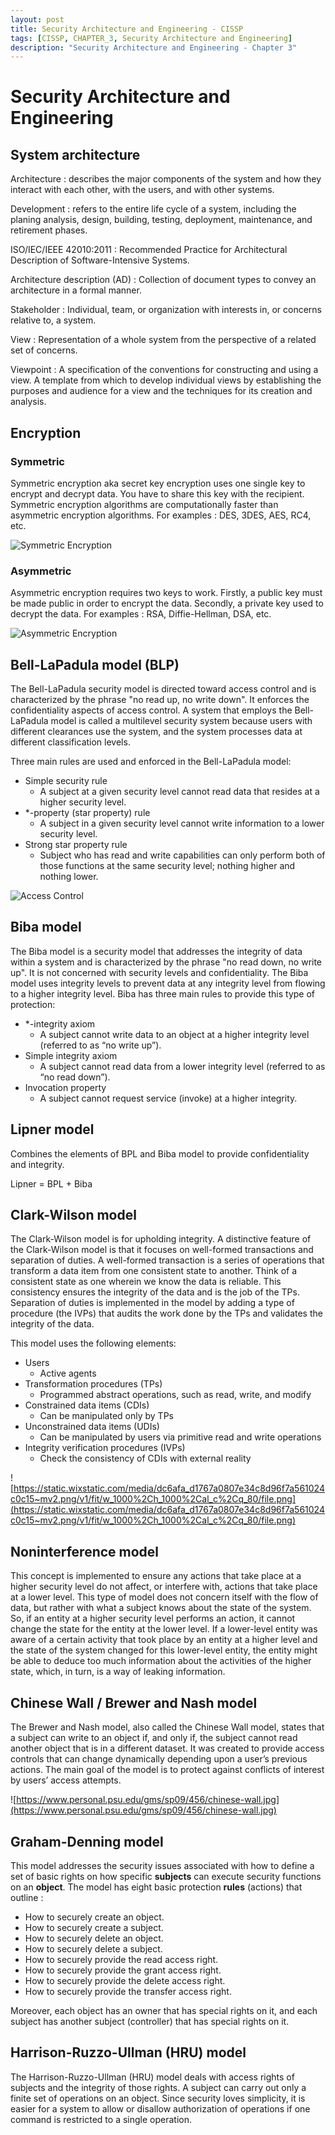```yaml
---
layout: post
title: Security Architecture and Engineering - CISSP
tags: [CISSP, CHAPTER_3, Security Architecture and Engineering]
description: "Security Architecture and Engineering - Chapter 3"
---
```


# Security Architecture and Engineering

## System architecture

Architecture : describes the major components of the system and how they interact with each other, with the users, and with other systems.

Development : refers to the entire life cycle of a system, including the planing analysis, design, building, testing, deployment, maintenance, and retirement phases.

 ISO/IEC/IEEE 42010:2011 : Recommended Practice for Architectural Description of Software-Intensive Systems.

Architecture description (AD) : Collection of document types to convey an architecture in a formal manner.

Stakeholder : Individual, team, or organization with interests in, or concerns relative to, a system.

View : Representation of a whole system from the perspective of a related set of concerns.

Viewpoint : A specification of the conventions for constructing and using a view. A template from which to develop individual views by establishing the purposes and audience for a view and the techniques for its creation and analysis.





















## Encryption

### Symmetric

Symmetric encryption aka secret key encryption uses one single key to encrypt and decrypt data. You have to share this key with the recipient. Symmetric encryption algorithms are computationally faster than asymmetric encryption algorithms. For examples : DES, 3DES, AES, RC4, etc.

![Symmetric Encryption](https://www.ssl2buy.com/wiki/wp-content/uploads/2015/12/Symmetric-Encryption.png)

### Asymmetric

Asymmetric encryption requires two keys to work. Firstly, a public key must be made public in order to encrypt the data. Secondly, a private key used to decrypt the data. For examples : RSA, Diffie-Hellman, DSA, etc.

![Asymmetric Encryption](https://www.ssl2buy.com/wiki/wp-content/uploads/2015/12/Asymmetric-Encryption.png)

## Bell-LaPadula model (BLP)

The Bell-LaPadula security model is directed toward access control and is characterized by the phrase "no read up, no write down". It enforces the confidentiality aspects of access control. A system that employs the Bell-LaPadula model is called a multilevel security system because users with different clearances use the system, and the system processes data at different classification levels.

Three main rules are used and enforced in the Bell-LaPadula model:

- Simple security rule
  - A subject at a given security level cannot read data that resides at a higher security level.
- *-property (star property) rule
  - A subject in a given security level cannot write information to a lower security level.
- Strong star property rule
  - Subject who has read and write capabilities can only perform both of those functions at the same security level; nothing higher and nothing lower.

![Access Control](https://www.cs.rutgers.edu/~pxk/419/notes/images/bell-lapadula.png)

## Biba model

The Biba model is a security model that addresses the integrity of data within a system and is characterized by the phrase "no read down, no write up". It is not concerned with security levels and confidentiality. The Biba model uses integrity levels to prevent data at any integrity level from flowing to a higher integrity level. Biba has three main rules to provide this type of protection:

- *-integrity axiom
  - A subject cannot write data to an object at a higher integrity level (referred to as “no write up”).
- Simple integrity axiom
  - A subject cannot read data from a lower integrity level (referred to as “no read down”).
- Invocation property
  - A subject cannot request service (invoke) at a higher integrity.

## Lipner model

Combines the elements of BPL and Biba model to provide confidentiality and integrity.

Lipner = BPL + Biba

## Clark-Wilson model

The Clark-Wilson model is for upholding integrity. A distinctive feature of the Clark-Wilson model is that it focuses on well-formed transactions and separation of duties. A well-formed transaction is a series of operations that transform a data item from one consistent state to another. Think of a consistent state as one wherein we know the data is reliable. This consistency ensures the integrity of the data and is the job of the TPs. Separation of duties is implemented in the model by adding a type of procedure (the IVPs) that audits the work done by the TPs and validates the integrity of the data.

This model uses the following elements:

- Users
  - Active agents
- Transformation procedures (TPs)
  - Programmed abstract operations, such as read, write, and modify
- Constrained data items (CDIs)
  - Can be manipulated only by TPs
- Unconstrained data items (UDIs)
  - Can be manipulated by users via primitive read and write operations
- Integrity verification procedures (IVPs)
  - Check the consistency of CDIs with external reality

![https://static.wixstatic.com/media/dc6afa_d1767a0807e34c8d96f7a561024c0c15~mv2.png/v1/fit/w_1000%2Ch_1000%2Cal_c%2Cq_80/file.png](https://static.wixstatic.com/media/dc6afa_d1767a0807e34c8d96f7a561024c0c15~mv2.png/v1/fit/w_1000%2Ch_1000%2Cal_c%2Cq_80/file.png)

## Noninterference model

This concept is implemented to ensure any actions that take place at a higher security level do not affect, or interfere with, actions that take place at a lower level. This type of model does not concern itself with the flow of data, but rather with what a subject knows about the state of the system. So, if an entity at a higher security level performs an action, it cannot change the state for the entity at the lower level. If a lower-level entity was aware of a certain activity that took place by an entity at a higher level and the state of the system changed for this lower-level entity, the entity might be able to deduce too much information about the activities of the higher state, which, in turn, is a way of leaking information.

## Chinese Wall / Brewer and Nash model

The Brewer and Nash model, also called the Chinese Wall model, states that a subject can write to an object if, and only if, the subject cannot read another object that is in a different dataset. It was created to provide access controls that can change dynamically depending upon a user’s previous actions. The main goal of the model is to protect against conflicts of interest by users’ access attempts.

![https://www.personal.psu.edu/gms/sp09/456/chinese-wall.jpg](https://www.personal.psu.edu/gms/sp09/456/chinese-wall.jpg)

## Graham-Denning model

This model addresses the security issues associated with how to define a set of basic rights on how specific **subjects** can execute security functions on an **object**. The model has eight basic protection **rules** (actions) that outline :

- How to securely create an object.
- How to securely create a subject.
- How to securely delete an object.
- How to securely delete a subject.
- How to securely provide the read access right.
- How to securely provide the grant access right.
- How to securely provide the delete access right.
- How to securely provide the transfer access right.

Moreover, each object has an owner that has special rights on it, and each subject has another subject (controller) that has special rights  on it.

## Harrison-Ruzzo-Ullman (HRU) model

The Harrison-Ruzzo-Ullman (HRU) model deals with access rights of subjects and the integrity of those rights. A subject can carry out only a finite set of operations on an object. Since security loves simplicity, it is easier for a system to allow or disallow authorization of operations if one command is restricted to a single operation.